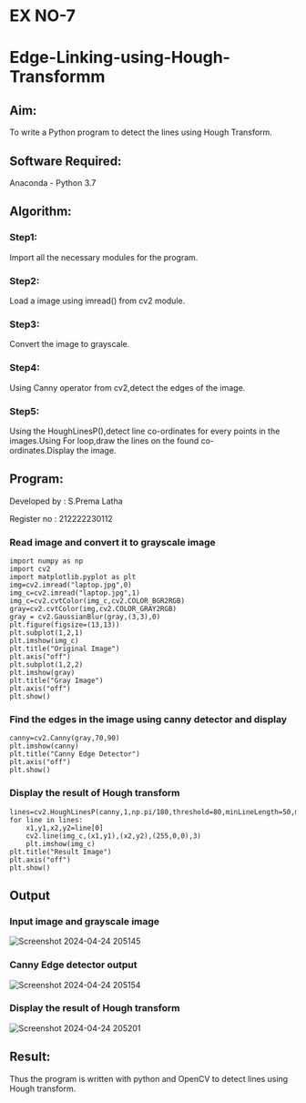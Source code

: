 # EX NO-7
# Edge-Linking-using-Hough-Transformm
## Aim:
To write a Python program to detect the lines using Hough Transform.

## Software Required:
Anaconda - Python 3.7

## Algorithm:
### Step1:

Import all the necessary modules for the program.
### Step2:

Load a image using imread() from cv2 module.
### Step3:

Convert the image to grayscale.
### Step4:

Using Canny operator from cv2,detect the edges of the image.
### Step5:

Using the HoughLinesP(),detect line co-ordinates for every points in the images.Using For loop,draw the lines on the found co-ordinates.Display the image.

## Program:

Developed by : S.Prema Latha

Register no : 212222230112

### Read image and convert it to grayscale image
```
import numpy as np
import cv2
import matplotlib.pyplot as plt
img=cv2.imread("laptop.jpg",0)
img_c=cv2.imread("laptop.jpg",1)
img_c=cv2.cvtColor(img_c,cv2.COLOR_BGR2RGB)
gray=cv2.cvtColor(img,cv2.COLOR_GRAY2RGB)
gray = cv2.GaussianBlur(gray,(3,3),0)
plt.figure(figsize=(13,13))
plt.subplot(1,2,1)
plt.imshow(img_c)
plt.title("Original Image")
plt.axis("off")
plt.subplot(1,2,2)
plt.imshow(gray)
plt.title("Gray Image")
plt.axis("off")
plt.show()
```
### Find the edges in the image using canny detector and display
```
canny=cv2.Canny(gray,70,90)
plt.imshow(canny)
plt.title("Canny Edge Detector")
plt.axis("off")
plt.show()
```
### Display the result of Hough transform
```
lines=cv2.HoughLinesP(canny,1,np.pi/180,threshold=80,minLineLength=50,maxLineGap=250)
for line in lines:
    x1,y1,x2,y2=line[0]
    cv2.line(img_c,(x1,y1),(x2,y2),(255,0,0),3)
    plt.imshow(img_c)
plt.title("Result Image")
plt.axis("off")
plt.show()
```
## Output

### Input image and grayscale image

![Screenshot 2024-04-24 205145](https://github.com/premalatha-sureshbabu/Edge-Linking-using-Hough-Transformm/assets/120620842/e6f87ae1-d826-4e50-8032-64f306cd1ef1)


### Canny Edge detector output
![Screenshot 2024-04-24 205154](https://github.com/premalatha-sureshbabu/Edge-Linking-using-Hough-Transformm/assets/120620842/2c9dd396-6074-42c2-b0e0-07293bd680d8)


### Display the result of Hough transform
![Screenshot 2024-04-24 205201](https://github.com/premalatha-sureshbabu/Edge-Linking-using-Hough-Transformm/assets/120620842/7ca476c3-6ccf-49a9-bbfc-09204dc02cbd)

## Result:
Thus the program is written with python and OpenCV to detect lines using Hough transform.

